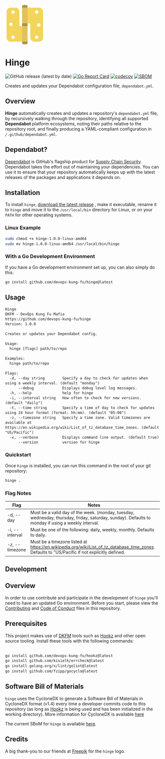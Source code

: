 ![](img/hinge128x128.png)

# Hinge

![GitHub release (latest by date)](https://img.shields.io/github/v/release/devops-kung-fu/hinge) 
[![Go Report Card](https://goreportcard.com/badge/github.com/devops-kung-fu/hinge)](https://goreportcard.com/report/github.com/devops-kung-fu/hinge) 
[![codecov](https://codecov.io/gh/devops-kung-fu/hinge/branch/main/graph/badge.svg?token=BIROb1Npbk)](https://codecov.io/gh/devops-kung-fu/hinge) 
[![SBOM](https://img.shields.io/badge/CyloneDX-SBoM-informational)](hinge-sbom.json)


Creates and updates your Dependabot configuration file, `dependabot.yml`.

## Overview

**Hinge** automatically creates and updates a repository's `dependabot.yml` file, by recursively walking through the repository, identifying all supported **Dependabot** platform ecosystems, noting their paths relative to the repository root, and finally producing a YAML-compliant configuration in `/.github/dependabot.yml`.

## Dependabot?

[Dependabot](https://docs.github.com/en/code-security/supply-chain-security/keeping-your-dependencies-updated-automatically) is GitHub's flagship product for [Supply Chain Security](https://docs.github.com/en/code-security/supply-chain-security). Dependabot takes the effort out of maintaining your dependencies. You can use it to ensure that your repository automatically keeps up with the latest releases of the packages and applications it depends on.

## Installation

To install ```hinge```, [download the latest release](https://github.com/devops-kung-fu/hinge/releases) , make it executable, rename it to `hinge` and move it to the `/usr/local/bin` directory for Linux, or on your `PATH` for other operating systems.

### Linux Example

```bash
sudo chmod +x hinge-1.0.0-linux-amd64
sudo mv hinge-1.0.0-linux-amd64 /usr/local/bin/hinge
```
### With a Go Development Environment

If you have a Go development environment set up, you can also simply do this:

``` bash
go install github.com/devops-kung-fu/hinge@latest
```

## Usage

```
Hinge
DKFM - DevOps Kung Fu Mafia
https://github.com/devops-kung-fu/hinge
Version: 1.0.0

Creates or updates your Dependabot config.

Usage:
  hinge [flags] path/to/repo

Examples:
  hinge path/to/repo

Flags:
  -d, --day string        Specify a day to check for updates when using a weekly interval. (default "monday")
      --debug             Displays debug level log messages.
  -h, --help              help for hinge
  -i, --interval string   How often to check for new versions. (default "daily")
  -t, --time string       Specify a time of day to check for updates using 24 hour format (format: hh:mm). (default "05:00")
  -z, --timezone string   Specify a time zone. Valid timezones are available at https://en.wikipedia.org/wiki/List_of_tz_database_time_zones. (default "US/Pacific")
  -v, --verbose           Displays command line output. (default true)
      --version           version for hinge
```

### Quickstart

Once ```hinge``` is installed, you can run this command in the root of your git repository:

``` bash
hinge .
```
### Flag Notes

| Flag | Notes |
|------|---|
|-d, --day | Must be a valid day of the week. (monday, tuesday, wednesday, thursday, friday, saturday, sunday). Defaults to monday if using a weekly interval.|
|-i, --interval | Must be one of the following: daily, weekly, monthly. Defaults to daily.|
|-z, --timezone | Must be a timezone listed at https://en.wikipedia.org/wiki/List_of_tz_database_time_zones. Defaults to "US/Pacific if not explicitly defined.|



## Development

## Overview

In order to use contribute and participate in the development of ```hinge``` you'll need to have an updated Go environment. Before you start, please view the [Contributing](CONTRIBUTING.md) and [Code of Conduct](CODE_OF_CONDUCT.md) files in this repository.

## Prerequisites

This project makes use of [DKFM](https://github.com/devops-kung-fu) tools such as [Hookz](https://github.com/devops-kung-fu/hookz) and other open source tooling. Install these tools with the following commands:

``` bash

go install github.com/devops-kung-fu/hookz@latest
go install github.com/kisielk/errcheck@latest
go install golang.org/x/lint/golint@latest
go install github.com/fzipp/gocyclo@latest

```

## Software Bill of Materials

```hinge``` uses the CycloneDX to generate a Software Bill of Materials in CycloneDX format (v1.4) every time a developer commits code to this repository (as long as [Hookz](https://github.com/devops-kung-fu/hookz) is being used and has been initialized in the working directory). More information for CycloneDX is available [here](https://cyclonedx.org)

The current SBoM for ```hinge``` is available [here](hinge-sbom.json).

## Credits

A big thank-you to our friends at [Freepik](https://www.freepik.com) for the ```hinge``` logo. 
